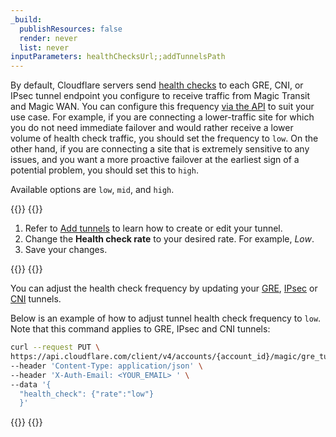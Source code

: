 ```yaml
---
_build:
  publishResources: false
  render: never
  list: never
inputParameters: healthChecksUrl;;addTunnelsPath
---
```


By default, Cloudflare servers send [health checks]($1) to each GRE, CNI, or IPsec tunnel endpoint you configure to receive traffic from Magic Transit and Magic WAN. You can configure this frequency [via the API](/api/operations/magic-gre-tunnels-update-gre-tunnel) to suit your use case. For example, if you are connecting a lower-traffic site for which you do not need immediate failover and would rather receive a lower volume of health check traffic, you should set the frequency to `low`. On the other hand, if you are connecting a site that is extremely sensitive to any issues, and you want a more proactive failover at the earliest sign of a potential problem, you should set this to `high`.

Available options are `low`, `mid`, and `high`.


{{<tabs labels="Dashboard | API">}}
{{<tab label="dashboard" no-code="true">}}
 
1. Refer to [Add tunnels]($2) to learn how to create or edit your tunnel.
2. Change the **Health check rate** to your desired rate. For example, _Low_.
3. Save your changes.
 
{{</tab>}}
{{<tab label="api" no-code="true">}}
 
You can adjust the health check frequency by updating your [GRE](/api/operations/magic-gre-tunnels-update-gre-tunnel), [IPsec](/api/operations/magic-ipsec-tunnels-update-ipsec-tunnel) or [CNI](/api/operations/magic-interconnects-update-interconnect) tunnels.

Below is an example of how to adjust tunnel health check frequency to `low`. Note that this command applies to GRE, IPsec and CNI tunnels:

```bash
curl --request PUT \
https://api.cloudflare.com/client/v4/accounts/{account_id}/magic/gre_tunnels/{tunnel_id} \
--header 'Content-Type: application/json' \
--header 'X-Auth-Email: <YOUR_EMAIL> ' \
--data '{
  "health_check": {"rate":"low"}
  }'
```

{{</tab>}}
{{</tabs>}}
